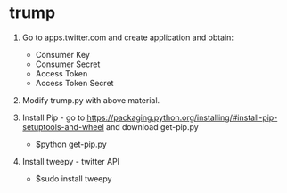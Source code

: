 # trump

1. Go to apps.twitter.com and create application and obtain:
      - Consumer Key
      - Consumer Secret
      - Access Token
      - Access Token Secret

2. Modify trump.py with above material.

3. Install Pip - go to https://packaging.python.org/installing/#install-pip-setuptools-and-wheel and download get-pip.py
      - $python get-pip.py
  
4. Install tweepy - twitter API
      - $sudo install tweepy
